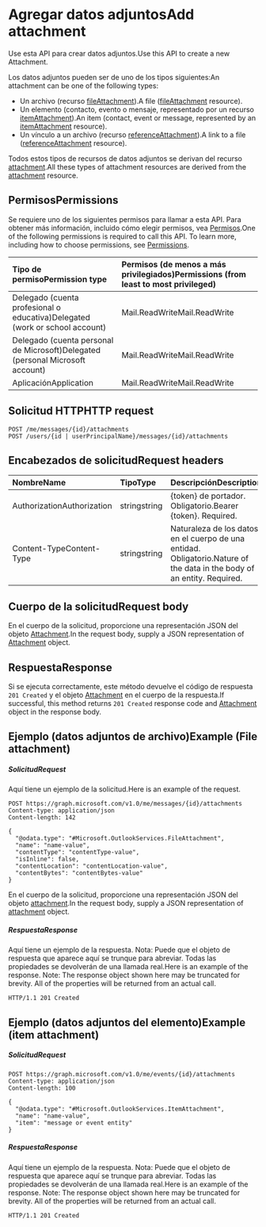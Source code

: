 # <a name="add-attachment"></a><span data-ttu-id="310f4-101">Agregar datos adjuntos</span><span class="sxs-lookup"><span data-stu-id="310f4-101">Add attachment</span></span>

<span data-ttu-id="310f4-102">Use esta API para crear datos adjuntos.</span><span class="sxs-lookup"><span data-stu-id="310f4-102">Use this API to create a new Attachment.</span></span>

<span data-ttu-id="310f4-103">Los datos adjuntos pueden ser de uno de los tipos siguientes:</span><span class="sxs-lookup"><span data-stu-id="310f4-103">An attachment can be one of the following types:</span></span>

* <span data-ttu-id="310f4-104">Un archivo (recurso [fileAttachment](../resources/fileattachment.md)).</span><span class="sxs-lookup"><span data-stu-id="310f4-104">A file ([fileAttachment](../resources/fileattachment.md) resource).</span></span>
* <span data-ttu-id="310f4-105">Un elemento (contacto, evento o mensaje, representado por un recurso [itemAttachment](../resources/itemattachment.md)).</span><span class="sxs-lookup"><span data-stu-id="310f4-105">An item (contact, event or message, represented by an [itemAttachment](../resources/itemattachment.md) resource).</span></span>
* <span data-ttu-id="310f4-106">Un vínculo a un archivo (recurso [referenceAttachment](../resources/referenceAttachment.md)).</span><span class="sxs-lookup"><span data-stu-id="310f4-106">A link to a file ([referenceAttachment](../resources/referenceAttachment.md) resource).</span></span>

<span data-ttu-id="310f4-107">Todos estos tipos de recursos de datos adjuntos se derivan del recurso [attachment](../resources/attachment.md).</span><span class="sxs-lookup"><span data-stu-id="310f4-107">All these types of attachment resources are derived from the [attachment](../resources/attachment.md) resource.</span></span> 

## <a name="permissions"></a><span data-ttu-id="310f4-108">Permisos</span><span class="sxs-lookup"><span data-stu-id="310f4-108">Permissions</span></span>
<span data-ttu-id="310f4-p101">Se requiere uno de los siguientes permisos para llamar a esta API. Para obtener más información, incluido cómo elegir permisos, vea [Permisos](../../../concepts/permissions_reference.md).</span><span class="sxs-lookup"><span data-stu-id="310f4-p101">One of the following permissions is required to call this API. To learn more, including how to choose permissions, see [Permissions](../../../concepts/permissions_reference.md).</span></span>

|<span data-ttu-id="310f4-111">Tipo de permiso</span><span class="sxs-lookup"><span data-stu-id="310f4-111">Permission type</span></span>      | <span data-ttu-id="310f4-112">Permisos (de menos a más privilegiados)</span><span class="sxs-lookup"><span data-stu-id="310f4-112">Permissions (from least to most privileged)</span></span>              |
|:--------------------|:---------------------------------------------------------|
|<span data-ttu-id="310f4-113">Delegado (cuenta profesional o educativa)</span><span class="sxs-lookup"><span data-stu-id="310f4-113">Delegated (work or school account)</span></span> | <span data-ttu-id="310f4-114">Mail.ReadWrite</span><span class="sxs-lookup"><span data-stu-id="310f4-114">Mail.ReadWrite</span></span>    |
|<span data-ttu-id="310f4-115">Delegado (cuenta personal de Microsoft)</span><span class="sxs-lookup"><span data-stu-id="310f4-115">Delegated (personal Microsoft account)</span></span> | <span data-ttu-id="310f4-116">Mail.ReadWrite</span><span class="sxs-lookup"><span data-stu-id="310f4-116">Mail.ReadWrite</span></span>    |
|<span data-ttu-id="310f4-117">Aplicación</span><span class="sxs-lookup"><span data-stu-id="310f4-117">Application</span></span> | <span data-ttu-id="310f4-118">Mail.ReadWrite</span><span class="sxs-lookup"><span data-stu-id="310f4-118">Mail.ReadWrite</span></span> |

## <a name="http-request"></a><span data-ttu-id="310f4-119">Solicitud HTTP</span><span class="sxs-lookup"><span data-stu-id="310f4-119">HTTP request</span></span>
<!-- { "blockType": "ignored" } -->
```http
POST /me/messages/{id}/attachments
POST /users/{id | userPrincipalName}/messages/{id}/attachments
```
## <a name="request-headers"></a><span data-ttu-id="310f4-120">Encabezados de solicitud</span><span class="sxs-lookup"><span data-stu-id="310f4-120">Request headers</span></span>
| <span data-ttu-id="310f4-121">Nombre</span><span class="sxs-lookup"><span data-stu-id="310f4-121">Name</span></span>       | <span data-ttu-id="310f4-122">Tipo</span><span class="sxs-lookup"><span data-stu-id="310f4-122">Type</span></span> | <span data-ttu-id="310f4-123">Descripción</span><span class="sxs-lookup"><span data-stu-id="310f4-123">Description</span></span>|
|:---------------|:--------|:----------|
| <span data-ttu-id="310f4-124">Authorization</span><span class="sxs-lookup"><span data-stu-id="310f4-124">Authorization</span></span>  | <span data-ttu-id="310f4-125">string</span><span class="sxs-lookup"><span data-stu-id="310f4-125">string</span></span>  | <span data-ttu-id="310f4-p102">{token} de portador. Obligatorio.</span><span class="sxs-lookup"><span data-stu-id="310f4-p102">Bearer {token}. Required.</span></span> |
| <span data-ttu-id="310f4-128">Content-Type</span><span class="sxs-lookup"><span data-stu-id="310f4-128">Content-Type</span></span> | <span data-ttu-id="310f4-129">string</span><span class="sxs-lookup"><span data-stu-id="310f4-129">string</span></span>  | <span data-ttu-id="310f4-p103">Naturaleza de los datos en el cuerpo de una entidad. Obligatorio.</span><span class="sxs-lookup"><span data-stu-id="310f4-p103">Nature of the data in the body of an entity. Required.</span></span> |

## <a name="request-body"></a><span data-ttu-id="310f4-132">Cuerpo de la solicitud</span><span class="sxs-lookup"><span data-stu-id="310f4-132">Request body</span></span>
<span data-ttu-id="310f4-133">En el cuerpo de la solicitud, proporcione una representación JSON del objeto [Attachment](../resources/attachment.md).</span><span class="sxs-lookup"><span data-stu-id="310f4-133">In the request body, supply a JSON representation of [Attachment](../resources/attachment.md) object.</span></span>

## <a name="response"></a><span data-ttu-id="310f4-134">Respuesta</span><span class="sxs-lookup"><span data-stu-id="310f4-134">Response</span></span>

<span data-ttu-id="310f4-135">Si se ejecuta correctamente, este método devuelve el código de respuesta `201 Created` y el objeto [Attachment](../resources/attachment.md) en el cuerpo de la respuesta.</span><span class="sxs-lookup"><span data-stu-id="310f4-135">If successful, this method returns `201 Created` response code and [Attachment](../resources/attachment.md) object in the response body.</span></span>

## <a name="example-file-attachment"></a><span data-ttu-id="310f4-136">Ejemplo (datos adjuntos de archivo)</span><span class="sxs-lookup"><span data-stu-id="310f4-136">Example (File attachment)</span></span>
##### <a name="request"></a><span data-ttu-id="310f4-137">Solicitud</span><span class="sxs-lookup"><span data-stu-id="310f4-137">Request</span></span>
<span data-ttu-id="310f4-138">Aquí tiene un ejemplo de la solicitud.</span><span class="sxs-lookup"><span data-stu-id="310f4-138">Here is an example of the request.</span></span>
<!-- {
  "blockType": "request",
  "name": "create_file_attachment_from_eventmessage"
}-->
```http
POST https://graph.microsoft.com/v1.0/me/messages/{id}/attachments
Content-type: application/json
Content-length: 142

{
  "@odata.type": "#Microsoft.OutlookServices.FileAttachment",
  "name": "name-value",
  "contentType": "contentType-value",
  "isInline": false,
  "contentLocation": "contentLocation-value",
  "contentBytes": "contentBytes-value"
}
```

<span data-ttu-id="310f4-139">En el cuerpo de la solicitud, proporcione una representación JSON del objeto [attachment](../resources/attachment.md).</span><span class="sxs-lookup"><span data-stu-id="310f4-139">In the request body, supply a JSON representation of [attachment](../resources/attachment.md) object.</span></span>

##### <a name="response"></a><span data-ttu-id="310f4-140">Respuesta</span><span class="sxs-lookup"><span data-stu-id="310f4-140">Response</span></span>
<span data-ttu-id="310f4-p104">Aquí tiene un ejemplo de la respuesta. Nota: Puede que el objeto de respuesta que aparece aquí se trunque para abreviar. Todas las propiedades se devolverán de una llamada real.</span><span class="sxs-lookup"><span data-stu-id="310f4-p104">Here is an example of the response. Note: The response object shown here may be truncated for brevity. All of the properties will be returned from an actual call.</span></span>
<!-- {
  "blockType": "response",
  "truncated": true,
  "@odata.type": "microsoft.graph.attachment"
} -->
```http
HTTP/1.1 201 Created
```

## <a name="example-item-attachment"></a><span data-ttu-id="310f4-144">Ejemplo (datos adjuntos del elemento)</span><span class="sxs-lookup"><span data-stu-id="310f4-144">Example (item attachment)</span></span>

##### <a name="request"></a><span data-ttu-id="310f4-145">Solicitud</span><span class="sxs-lookup"><span data-stu-id="310f4-145">Request</span></span>
<!-- {
  "blockType": "request",
  "name": "create_item_attachment_from_eventmessage"
}-->
```http
POST https://graph.microsoft.com/v1.0/me/events/{id}/attachments
Content-type: application/json
Content-length: 100

{
  "@odata.type": "#Microsoft.OutlookServices.ItemAttachment",
  "name": "name-value",
  "item": "message or event entity"
}
```

##### <a name="response"></a><span data-ttu-id="310f4-146">Respuesta</span><span class="sxs-lookup"><span data-stu-id="310f4-146">Response</span></span>
<span data-ttu-id="310f4-p105">Aquí tiene un ejemplo de la respuesta. Nota: Puede que el objeto de respuesta que aparece aquí se trunque para abreviar. Todas las propiedades se devolverán de una llamada real.</span><span class="sxs-lookup"><span data-stu-id="310f4-p105">Here is an example of the response. Note: The response object shown here may be truncated for brevity. All of the properties will be returned from an actual call.</span></span>
<!-- {
  "blockType": "response",
  "truncated": true,
  "@odata.type": "microsoft.graph.attachment"
} -->
```http
HTTP/1.1 201 Created
```



<!-- uuid: 8fcb5dbc-d5aa-4681-8e31-b001d5168d79
2015-10-25 14:57:30 UTC -->
<!-- {
  "type": "#page.annotation",
  "description": "Create Attachment",
  "keywords": "",
  "section": "documentation",
  "tocPath": ""
}-->
